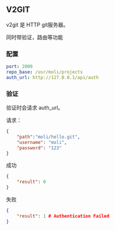## V2GIT

v2git 是 HTTP git服务器。

同时带验证，路由等功能

### 配置

```yml
port: 2000
repo_base: /usr/moli/projects
auth_url: http://127.0.0.1/api/auth
```

### 验证

验证时会请求 auth_url。

请求：
```json
{
    "path":"moli/hello.git",
    "username": "moli",
    "password": "123"
}
```

成功
```json
{
    "result": 0
}
```

失败
```json
{
    "result": 1 # Authentication Failed
}
```